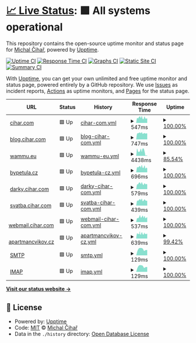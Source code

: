 # [📈 Live Status](https://status.cihar.com): <!--live status--> **🟩 All systems operational**

This repository contains the open-source uptime monitor and status page for [Michal Čihař](https://blog.cihar.com/), powered by [Upptime](https://github.com/upptime/upptime).

[![Uptime CI](https://github.com/nijel/status/workflows/Uptime%20CI/badge.svg)](https://github.com/nijel/status/actions?query=workflow%3A%22Uptime+CI%22)
[![Response Time CI](https://github.com/nijel/status/workflows/Response%20Time%20CI/badge.svg)](https://github.com/nijel/status/actions?query=workflow%3A%22Response+Time+CI%22)
[![Graphs CI](https://github.com/nijel/status/workflows/Graphs%20CI/badge.svg)](https://github.com/nijel/status/actions?query=workflow%3A%22Graphs+CI%22)
[![Static Site CI](https://github.com/nijel/status/workflows/Static%20Site%20CI/badge.svg)](https://github.com/nijel/status/actions?query=workflow%3A%22Static+Site+CI%22)
[![Summary CI](https://github.com/nijel/status/workflows/Summary%20CI/badge.svg)](https://github.com/nijel/status/actions?query=workflow%3A%22Summary+CI%22)

With [Upptime](https://upptime.js.org), you can get your own unlimited and free uptime monitor and status page, powered entirely by a GitHub repository. We use [Issues](https://github.com/nijel/status/issues) as incident reports, [Actions](https://github.com/nijel/status/actions) as uptime monitors, and [Pages](https://status.cihar.com) for the status page.

<!--start: status pages-->
<!-- This summary is generated by Upptime (https://github.com/upptime/upptime) -->
<!-- Do not edit this manually, your changes will be overwritten -->
<!-- prettier-ignore -->
| URL | Status | History | Response Time | Uptime |
| --- | ------ | ------- | ------------- | ------ |
| <img alt="" src="https://icons.duckduckgo.com/ip3/cihar.com.ico" height="13"> [cihar.com](https://cihar.com/) | 🟩 Up | [cihar-com.yml](https://github.com/weblate-status-bot/nijel-status/commits/HEAD/history/cihar-com.yml) | <details><summary><img alt="Response time graph" src="./graphs/cihar-com/response-time-week.png" height="20"> 547ms</summary><br><a href="https://status.cihar.com/history/cihar-com"><img alt="Response time 553" src="https://img.shields.io/endpoint?url=https%3A%2F%2Fraw.githubusercontent.com%2Fweblate-status-bot%2Fnijel-status%2FHEAD%2Fapi%2Fcihar-com%2Fresponse-time.json"></a><br><a href="https://status.cihar.com/history/cihar-com"><img alt="24-hour response time 519" src="https://img.shields.io/endpoint?url=https%3A%2F%2Fraw.githubusercontent.com%2Fweblate-status-bot%2Fnijel-status%2FHEAD%2Fapi%2Fcihar-com%2Fresponse-time-day.json"></a><br><a href="https://status.cihar.com/history/cihar-com"><img alt="7-day response time 547" src="https://img.shields.io/endpoint?url=https%3A%2F%2Fraw.githubusercontent.com%2Fweblate-status-bot%2Fnijel-status%2FHEAD%2Fapi%2Fcihar-com%2Fresponse-time-week.json"></a><br><a href="https://status.cihar.com/history/cihar-com"><img alt="30-day response time 532" src="https://img.shields.io/endpoint?url=https%3A%2F%2Fraw.githubusercontent.com%2Fweblate-status-bot%2Fnijel-status%2FHEAD%2Fapi%2Fcihar-com%2Fresponse-time-month.json"></a><br><a href="https://status.cihar.com/history/cihar-com"><img alt="1-year response time 554" src="https://img.shields.io/endpoint?url=https%3A%2F%2Fraw.githubusercontent.com%2Fweblate-status-bot%2Fnijel-status%2FHEAD%2Fapi%2Fcihar-com%2Fresponse-time-year.json"></a></details> | <details><summary><a href="https://status.cihar.com/history/cihar-com">100.00%</a></summary><a href="https://status.cihar.com/history/cihar-com"><img alt="All-time uptime 99.94%" src="https://img.shields.io/endpoint?url=https%3A%2F%2Fraw.githubusercontent.com%2Fweblate-status-bot%2Fnijel-status%2FHEAD%2Fapi%2Fcihar-com%2Fuptime.json"></a><br><a href="https://status.cihar.com/history/cihar-com"><img alt="24-hour uptime 100.00%" src="https://img.shields.io/endpoint?url=https%3A%2F%2Fraw.githubusercontent.com%2Fweblate-status-bot%2Fnijel-status%2FHEAD%2Fapi%2Fcihar-com%2Fuptime-day.json"></a><br><a href="https://status.cihar.com/history/cihar-com"><img alt="7-day uptime 100.00%" src="https://img.shields.io/endpoint?url=https%3A%2F%2Fraw.githubusercontent.com%2Fweblate-status-bot%2Fnijel-status%2FHEAD%2Fapi%2Fcihar-com%2Fuptime-week.json"></a><br><a href="https://status.cihar.com/history/cihar-com"><img alt="30-day uptime 99.56%" src="https://img.shields.io/endpoint?url=https%3A%2F%2Fraw.githubusercontent.com%2Fweblate-status-bot%2Fnijel-status%2FHEAD%2Fapi%2Fcihar-com%2Fuptime-month.json"></a><br><a href="https://status.cihar.com/history/cihar-com"><img alt="1-year uptime 99.83%" src="https://img.shields.io/endpoint?url=https%3A%2F%2Fraw.githubusercontent.com%2Fweblate-status-bot%2Fnijel-status%2FHEAD%2Fapi%2Fcihar-com%2Fuptime-year.json"></a></details>
| <img alt="" src="https://icons.duckduckgo.com/ip3/blog.cihar.com.ico" height="13"> [blog.cihar.com](https://blog.cihar.com/) | 🟩 Up | [blog-cihar-com.yml](https://github.com/weblate-status-bot/nijel-status/commits/HEAD/history/blog-cihar-com.yml) | <details><summary><img alt="Response time graph" src="./graphs/blog-cihar-com/response-time-week.png" height="20"> 747ms</summary><br><a href="https://status.cihar.com/history/blog-cihar-com"><img alt="Response time 765" src="https://img.shields.io/endpoint?url=https%3A%2F%2Fraw.githubusercontent.com%2Fweblate-status-bot%2Fnijel-status%2FHEAD%2Fapi%2Fblog-cihar-com%2Fresponse-time.json"></a><br><a href="https://status.cihar.com/history/blog-cihar-com"><img alt="24-hour response time 716" src="https://img.shields.io/endpoint?url=https%3A%2F%2Fraw.githubusercontent.com%2Fweblate-status-bot%2Fnijel-status%2FHEAD%2Fapi%2Fblog-cihar-com%2Fresponse-time-day.json"></a><br><a href="https://status.cihar.com/history/blog-cihar-com"><img alt="7-day response time 747" src="https://img.shields.io/endpoint?url=https%3A%2F%2Fraw.githubusercontent.com%2Fweblate-status-bot%2Fnijel-status%2FHEAD%2Fapi%2Fblog-cihar-com%2Fresponse-time-week.json"></a><br><a href="https://status.cihar.com/history/blog-cihar-com"><img alt="30-day response time 730" src="https://img.shields.io/endpoint?url=https%3A%2F%2Fraw.githubusercontent.com%2Fweblate-status-bot%2Fnijel-status%2FHEAD%2Fapi%2Fblog-cihar-com%2Fresponse-time-month.json"></a><br><a href="https://status.cihar.com/history/blog-cihar-com"><img alt="1-year response time 760" src="https://img.shields.io/endpoint?url=https%3A%2F%2Fraw.githubusercontent.com%2Fweblate-status-bot%2Fnijel-status%2FHEAD%2Fapi%2Fblog-cihar-com%2Fresponse-time-year.json"></a></details> | <details><summary><a href="https://status.cihar.com/history/blog-cihar-com">100.00%</a></summary><a href="https://status.cihar.com/history/blog-cihar-com"><img alt="All-time uptime 99.93%" src="https://img.shields.io/endpoint?url=https%3A%2F%2Fraw.githubusercontent.com%2Fweblate-status-bot%2Fnijel-status%2FHEAD%2Fapi%2Fblog-cihar-com%2Fuptime.json"></a><br><a href="https://status.cihar.com/history/blog-cihar-com"><img alt="24-hour uptime 100.00%" src="https://img.shields.io/endpoint?url=https%3A%2F%2Fraw.githubusercontent.com%2Fweblate-status-bot%2Fnijel-status%2FHEAD%2Fapi%2Fblog-cihar-com%2Fuptime-day.json"></a><br><a href="https://status.cihar.com/history/blog-cihar-com"><img alt="7-day uptime 100.00%" src="https://img.shields.io/endpoint?url=https%3A%2F%2Fraw.githubusercontent.com%2Fweblate-status-bot%2Fnijel-status%2FHEAD%2Fapi%2Fblog-cihar-com%2Fuptime-week.json"></a><br><a href="https://status.cihar.com/history/blog-cihar-com"><img alt="30-day uptime 99.56%" src="https://img.shields.io/endpoint?url=https%3A%2F%2Fraw.githubusercontent.com%2Fweblate-status-bot%2Fnijel-status%2FHEAD%2Fapi%2Fblog-cihar-com%2Fuptime-month.json"></a><br><a href="https://status.cihar.com/history/blog-cihar-com"><img alt="1-year uptime 99.83%" src="https://img.shields.io/endpoint?url=https%3A%2F%2Fraw.githubusercontent.com%2Fweblate-status-bot%2Fnijel-status%2FHEAD%2Fapi%2Fblog-cihar-com%2Fuptime-year.json"></a></details>
| <img alt="" src="https://icons.duckduckgo.com/ip3/wammu.eu.ico" height="13"> [wammu.eu](https://wammu.eu/) | 🟩 Up | [wammu-eu.yml](https://github.com/weblate-status-bot/nijel-status/commits/HEAD/history/wammu-eu.yml) | <details><summary><img alt="Response time graph" src="./graphs/wammu-eu/response-time-week.png" height="20"> 4438ms</summary><br><a href="https://status.cihar.com/history/wammu-eu"><img alt="Response time 5693" src="https://img.shields.io/endpoint?url=https%3A%2F%2Fraw.githubusercontent.com%2Fweblate-status-bot%2Fnijel-status%2FHEAD%2Fapi%2Fwammu-eu%2Fresponse-time.json"></a><br><a href="https://status.cihar.com/history/wammu-eu"><img alt="24-hour response time 507" src="https://img.shields.io/endpoint?url=https%3A%2F%2Fraw.githubusercontent.com%2Fweblate-status-bot%2Fnijel-status%2FHEAD%2Fapi%2Fwammu-eu%2Fresponse-time-day.json"></a><br><a href="https://status.cihar.com/history/wammu-eu"><img alt="7-day response time 4438" src="https://img.shields.io/endpoint?url=https%3A%2F%2Fraw.githubusercontent.com%2Fweblate-status-bot%2Fnijel-status%2FHEAD%2Fapi%2Fwammu-eu%2Fresponse-time-week.json"></a><br><a href="https://status.cihar.com/history/wammu-eu"><img alt="30-day response time 6154" src="https://img.shields.io/endpoint?url=https%3A%2F%2Fraw.githubusercontent.com%2Fweblate-status-bot%2Fnijel-status%2FHEAD%2Fapi%2Fwammu-eu%2Fresponse-time-month.json"></a><br><a href="https://status.cihar.com/history/wammu-eu"><img alt="1-year response time 5717" src="https://img.shields.io/endpoint?url=https%3A%2F%2Fraw.githubusercontent.com%2Fweblate-status-bot%2Fnijel-status%2FHEAD%2Fapi%2Fwammu-eu%2Fresponse-time-year.json"></a></details> | <details><summary><a href="https://status.cihar.com/history/wammu-eu">85.54%</a></summary><a href="https://status.cihar.com/history/wammu-eu"><img alt="All-time uptime 99.79%" src="https://img.shields.io/endpoint?url=https%3A%2F%2Fraw.githubusercontent.com%2Fweblate-status-bot%2Fnijel-status%2FHEAD%2Fapi%2Fwammu-eu%2Fuptime.json"></a><br><a href="https://status.cihar.com/history/wammu-eu"><img alt="24-hour uptime 100.00%" src="https://img.shields.io/endpoint?url=https%3A%2F%2Fraw.githubusercontent.com%2Fweblate-status-bot%2Fnijel-status%2FHEAD%2Fapi%2Fwammu-eu%2Fuptime-day.json"></a><br><a href="https://status.cihar.com/history/wammu-eu"><img alt="7-day uptime 85.54%" src="https://img.shields.io/endpoint?url=https%3A%2F%2Fraw.githubusercontent.com%2Fweblate-status-bot%2Fnijel-status%2FHEAD%2Fapi%2Fwammu-eu%2Fuptime-week.json"></a><br><a href="https://status.cihar.com/history/wammu-eu"><img alt="30-day uptime 96.24%" src="https://img.shields.io/endpoint?url=https%3A%2F%2Fraw.githubusercontent.com%2Fweblate-status-bot%2Fnijel-status%2FHEAD%2Fapi%2Fwammu-eu%2Fuptime-month.json"></a><br><a href="https://status.cihar.com/history/wammu-eu"><img alt="1-year uptime 99.55%" src="https://img.shields.io/endpoint?url=https%3A%2F%2Fraw.githubusercontent.com%2Fweblate-status-bot%2Fnijel-status%2FHEAD%2Fapi%2Fwammu-eu%2Fuptime-year.json"></a></details>
| <img alt="" src="https://icons.duckduckgo.com/ip3/bypetula.cz.ico" height="13"> [bypetula.cz](https://bypetula.cz/) | 🟩 Up | [bypetula-cz.yml](https://github.com/weblate-status-bot/nijel-status/commits/HEAD/history/bypetula-cz.yml) | <details><summary><img alt="Response time graph" src="./graphs/bypetula-cz/response-time-week.png" height="20"> 696ms</summary><br><a href="https://status.cihar.com/history/bypetula-cz"><img alt="Response time 850" src="https://img.shields.io/endpoint?url=https%3A%2F%2Fraw.githubusercontent.com%2Fweblate-status-bot%2Fnijel-status%2FHEAD%2Fapi%2Fbypetula-cz%2Fresponse-time.json"></a><br><a href="https://status.cihar.com/history/bypetula-cz"><img alt="24-hour response time 670" src="https://img.shields.io/endpoint?url=https%3A%2F%2Fraw.githubusercontent.com%2Fweblate-status-bot%2Fnijel-status%2FHEAD%2Fapi%2Fbypetula-cz%2Fresponse-time-day.json"></a><br><a href="https://status.cihar.com/history/bypetula-cz"><img alt="7-day response time 696" src="https://img.shields.io/endpoint?url=https%3A%2F%2Fraw.githubusercontent.com%2Fweblate-status-bot%2Fnijel-status%2FHEAD%2Fapi%2Fbypetula-cz%2Fresponse-time-week.json"></a><br><a href="https://status.cihar.com/history/bypetula-cz"><img alt="30-day response time 712" src="https://img.shields.io/endpoint?url=https%3A%2F%2Fraw.githubusercontent.com%2Fweblate-status-bot%2Fnijel-status%2FHEAD%2Fapi%2Fbypetula-cz%2Fresponse-time-month.json"></a><br><a href="https://status.cihar.com/history/bypetula-cz"><img alt="1-year response time 835" src="https://img.shields.io/endpoint?url=https%3A%2F%2Fraw.githubusercontent.com%2Fweblate-status-bot%2Fnijel-status%2FHEAD%2Fapi%2Fbypetula-cz%2Fresponse-time-year.json"></a></details> | <details><summary><a href="https://status.cihar.com/history/bypetula-cz">100.00%</a></summary><a href="https://status.cihar.com/history/bypetula-cz"><img alt="All-time uptime 99.94%" src="https://img.shields.io/endpoint?url=https%3A%2F%2Fraw.githubusercontent.com%2Fweblate-status-bot%2Fnijel-status%2FHEAD%2Fapi%2Fbypetula-cz%2Fuptime.json"></a><br><a href="https://status.cihar.com/history/bypetula-cz"><img alt="24-hour uptime 100.00%" src="https://img.shields.io/endpoint?url=https%3A%2F%2Fraw.githubusercontent.com%2Fweblate-status-bot%2Fnijel-status%2FHEAD%2Fapi%2Fbypetula-cz%2Fuptime-day.json"></a><br><a href="https://status.cihar.com/history/bypetula-cz"><img alt="7-day uptime 100.00%" src="https://img.shields.io/endpoint?url=https%3A%2F%2Fraw.githubusercontent.com%2Fweblate-status-bot%2Fnijel-status%2FHEAD%2Fapi%2Fbypetula-cz%2Fuptime-week.json"></a><br><a href="https://status.cihar.com/history/bypetula-cz"><img alt="30-day uptime 99.57%" src="https://img.shields.io/endpoint?url=https%3A%2F%2Fraw.githubusercontent.com%2Fweblate-status-bot%2Fnijel-status%2FHEAD%2Fapi%2Fbypetula-cz%2Fuptime-month.json"></a><br><a href="https://status.cihar.com/history/bypetula-cz"><img alt="1-year uptime 99.83%" src="https://img.shields.io/endpoint?url=https%3A%2F%2Fraw.githubusercontent.com%2Fweblate-status-bot%2Fnijel-status%2FHEAD%2Fapi%2Fbypetula-cz%2Fuptime-year.json"></a></details>
| <img alt="" src="https://icons.duckduckgo.com/ip3/darky.cihar.com.ico" height="13"> [darky.cihar.com](https://darky.cihar.com/) | 🟩 Up | [darky-cihar-com.yml](https://github.com/weblate-status-bot/nijel-status/commits/HEAD/history/darky-cihar-com.yml) | <details><summary><img alt="Response time graph" src="./graphs/darky-cihar-com/response-time-week.png" height="20"> 579ms</summary><br><a href="https://status.cihar.com/history/darky-cihar-com"><img alt="Response time 592" src="https://img.shields.io/endpoint?url=https%3A%2F%2Fraw.githubusercontent.com%2Fweblate-status-bot%2Fnijel-status%2FHEAD%2Fapi%2Fdarky-cihar-com%2Fresponse-time.json"></a><br><a href="https://status.cihar.com/history/darky-cihar-com"><img alt="24-hour response time 537" src="https://img.shields.io/endpoint?url=https%3A%2F%2Fraw.githubusercontent.com%2Fweblate-status-bot%2Fnijel-status%2FHEAD%2Fapi%2Fdarky-cihar-com%2Fresponse-time-day.json"></a><br><a href="https://status.cihar.com/history/darky-cihar-com"><img alt="7-day response time 579" src="https://img.shields.io/endpoint?url=https%3A%2F%2Fraw.githubusercontent.com%2Fweblate-status-bot%2Fnijel-status%2FHEAD%2Fapi%2Fdarky-cihar-com%2Fresponse-time-week.json"></a><br><a href="https://status.cihar.com/history/darky-cihar-com"><img alt="30-day response time 560" src="https://img.shields.io/endpoint?url=https%3A%2F%2Fraw.githubusercontent.com%2Fweblate-status-bot%2Fnijel-status%2FHEAD%2Fapi%2Fdarky-cihar-com%2Fresponse-time-month.json"></a><br><a href="https://status.cihar.com/history/darky-cihar-com"><img alt="1-year response time 591" src="https://img.shields.io/endpoint?url=https%3A%2F%2Fraw.githubusercontent.com%2Fweblate-status-bot%2Fnijel-status%2FHEAD%2Fapi%2Fdarky-cihar-com%2Fresponse-time-year.json"></a></details> | <details><summary><a href="https://status.cihar.com/history/darky-cihar-com">100.00%</a></summary><a href="https://status.cihar.com/history/darky-cihar-com"><img alt="All-time uptime 99.94%" src="https://img.shields.io/endpoint?url=https%3A%2F%2Fraw.githubusercontent.com%2Fweblate-status-bot%2Fnijel-status%2FHEAD%2Fapi%2Fdarky-cihar-com%2Fuptime.json"></a><br><a href="https://status.cihar.com/history/darky-cihar-com"><img alt="24-hour uptime 100.00%" src="https://img.shields.io/endpoint?url=https%3A%2F%2Fraw.githubusercontent.com%2Fweblate-status-bot%2Fnijel-status%2FHEAD%2Fapi%2Fdarky-cihar-com%2Fuptime-day.json"></a><br><a href="https://status.cihar.com/history/darky-cihar-com"><img alt="7-day uptime 100.00%" src="https://img.shields.io/endpoint?url=https%3A%2F%2Fraw.githubusercontent.com%2Fweblate-status-bot%2Fnijel-status%2FHEAD%2Fapi%2Fdarky-cihar-com%2Fuptime-week.json"></a><br><a href="https://status.cihar.com/history/darky-cihar-com"><img alt="30-day uptime 99.57%" src="https://img.shields.io/endpoint?url=https%3A%2F%2Fraw.githubusercontent.com%2Fweblate-status-bot%2Fnijel-status%2FHEAD%2Fapi%2Fdarky-cihar-com%2Fuptime-month.json"></a><br><a href="https://status.cihar.com/history/darky-cihar-com"><img alt="1-year uptime 99.84%" src="https://img.shields.io/endpoint?url=https%3A%2F%2Fraw.githubusercontent.com%2Fweblate-status-bot%2Fnijel-status%2FHEAD%2Fapi%2Fdarky-cihar-com%2Fuptime-year.json"></a></details>
| <img alt="" src="https://icons.duckduckgo.com/ip3/svatba.cihar.com.ico" height="13"> [svatba.cihar.com](https://svatba.cihar.com/) | 🟩 Up | [svatba-cihar-com.yml](https://github.com/weblate-status-bot/nijel-status/commits/HEAD/history/svatba-cihar-com.yml) | <details><summary><img alt="Response time graph" src="./graphs/svatba-cihar-com/response-time-week.png" height="20"> 439ms</summary><br><a href="https://status.cihar.com/history/svatba-cihar-com"><img alt="Response time 435" src="https://img.shields.io/endpoint?url=https%3A%2F%2Fraw.githubusercontent.com%2Fweblate-status-bot%2Fnijel-status%2FHEAD%2Fapi%2Fsvatba-cihar-com%2Fresponse-time.json"></a><br><a href="https://status.cihar.com/history/svatba-cihar-com"><img alt="24-hour response time 414" src="https://img.shields.io/endpoint?url=https%3A%2F%2Fraw.githubusercontent.com%2Fweblate-status-bot%2Fnijel-status%2FHEAD%2Fapi%2Fsvatba-cihar-com%2Fresponse-time-day.json"></a><br><a href="https://status.cihar.com/history/svatba-cihar-com"><img alt="7-day response time 439" src="https://img.shields.io/endpoint?url=https%3A%2F%2Fraw.githubusercontent.com%2Fweblate-status-bot%2Fnijel-status%2FHEAD%2Fapi%2Fsvatba-cihar-com%2Fresponse-time-week.json"></a><br><a href="https://status.cihar.com/history/svatba-cihar-com"><img alt="30-day response time 421" src="https://img.shields.io/endpoint?url=https%3A%2F%2Fraw.githubusercontent.com%2Fweblate-status-bot%2Fnijel-status%2FHEAD%2Fapi%2Fsvatba-cihar-com%2Fresponse-time-month.json"></a><br><a href="https://status.cihar.com/history/svatba-cihar-com"><img alt="1-year response time 433" src="https://img.shields.io/endpoint?url=https%3A%2F%2Fraw.githubusercontent.com%2Fweblate-status-bot%2Fnijel-status%2FHEAD%2Fapi%2Fsvatba-cihar-com%2Fresponse-time-year.json"></a></details> | <details><summary><a href="https://status.cihar.com/history/svatba-cihar-com">100.00%</a></summary><a href="https://status.cihar.com/history/svatba-cihar-com"><img alt="All-time uptime 99.94%" src="https://img.shields.io/endpoint?url=https%3A%2F%2Fraw.githubusercontent.com%2Fweblate-status-bot%2Fnijel-status%2FHEAD%2Fapi%2Fsvatba-cihar-com%2Fuptime.json"></a><br><a href="https://status.cihar.com/history/svatba-cihar-com"><img alt="24-hour uptime 100.00%" src="https://img.shields.io/endpoint?url=https%3A%2F%2Fraw.githubusercontent.com%2Fweblate-status-bot%2Fnijel-status%2FHEAD%2Fapi%2Fsvatba-cihar-com%2Fuptime-day.json"></a><br><a href="https://status.cihar.com/history/svatba-cihar-com"><img alt="7-day uptime 100.00%" src="https://img.shields.io/endpoint?url=https%3A%2F%2Fraw.githubusercontent.com%2Fweblate-status-bot%2Fnijel-status%2FHEAD%2Fapi%2Fsvatba-cihar-com%2Fuptime-week.json"></a><br><a href="https://status.cihar.com/history/svatba-cihar-com"><img alt="30-day uptime 99.58%" src="https://img.shields.io/endpoint?url=https%3A%2F%2Fraw.githubusercontent.com%2Fweblate-status-bot%2Fnijel-status%2FHEAD%2Fapi%2Fsvatba-cihar-com%2Fuptime-month.json"></a><br><a href="https://status.cihar.com/history/svatba-cihar-com"><img alt="1-year uptime 99.84%" src="https://img.shields.io/endpoint?url=https%3A%2F%2Fraw.githubusercontent.com%2Fweblate-status-bot%2Fnijel-status%2FHEAD%2Fapi%2Fsvatba-cihar-com%2Fuptime-year.json"></a></details>
| <img alt="" src="https://icons.duckduckgo.com/ip3/webmail.cihar.com.ico" height="13"> [webmail.cihar.com](https://webmail.cihar.com/) | 🟩 Up | [webmail-cihar-com.yml](https://github.com/weblate-status-bot/nijel-status/commits/HEAD/history/webmail-cihar-com.yml) | <details><summary><img alt="Response time graph" src="./graphs/webmail-cihar-com/response-time-week.png" height="20"> 537ms</summary><br><a href="https://status.cihar.com/history/webmail-cihar-com"><img alt="Response time 547" src="https://img.shields.io/endpoint?url=https%3A%2F%2Fraw.githubusercontent.com%2Fweblate-status-bot%2Fnijel-status%2FHEAD%2Fapi%2Fwebmail-cihar-com%2Fresponse-time.json"></a><br><a href="https://status.cihar.com/history/webmail-cihar-com"><img alt="24-hour response time 472" src="https://img.shields.io/endpoint?url=https%3A%2F%2Fraw.githubusercontent.com%2Fweblate-status-bot%2Fnijel-status%2FHEAD%2Fapi%2Fwebmail-cihar-com%2Fresponse-time-day.json"></a><br><a href="https://status.cihar.com/history/webmail-cihar-com"><img alt="7-day response time 537" src="https://img.shields.io/endpoint?url=https%3A%2F%2Fraw.githubusercontent.com%2Fweblate-status-bot%2Fnijel-status%2FHEAD%2Fapi%2Fwebmail-cihar-com%2Fresponse-time-week.json"></a><br><a href="https://status.cihar.com/history/webmail-cihar-com"><img alt="30-day response time 553" src="https://img.shields.io/endpoint?url=https%3A%2F%2Fraw.githubusercontent.com%2Fweblate-status-bot%2Fnijel-status%2FHEAD%2Fapi%2Fwebmail-cihar-com%2Fresponse-time-month.json"></a><br><a href="https://status.cihar.com/history/webmail-cihar-com"><img alt="1-year response time 547" src="https://img.shields.io/endpoint?url=https%3A%2F%2Fraw.githubusercontent.com%2Fweblate-status-bot%2Fnijel-status%2FHEAD%2Fapi%2Fwebmail-cihar-com%2Fresponse-time-year.json"></a></details> | <details><summary><a href="https://status.cihar.com/history/webmail-cihar-com">100.00%</a></summary><a href="https://status.cihar.com/history/webmail-cihar-com"><img alt="All-time uptime 99.95%" src="https://img.shields.io/endpoint?url=https%3A%2F%2Fraw.githubusercontent.com%2Fweblate-status-bot%2Fnijel-status%2FHEAD%2Fapi%2Fwebmail-cihar-com%2Fuptime.json"></a><br><a href="https://status.cihar.com/history/webmail-cihar-com"><img alt="24-hour uptime 100.00%" src="https://img.shields.io/endpoint?url=https%3A%2F%2Fraw.githubusercontent.com%2Fweblate-status-bot%2Fnijel-status%2FHEAD%2Fapi%2Fwebmail-cihar-com%2Fuptime-day.json"></a><br><a href="https://status.cihar.com/history/webmail-cihar-com"><img alt="7-day uptime 100.00%" src="https://img.shields.io/endpoint?url=https%3A%2F%2Fraw.githubusercontent.com%2Fweblate-status-bot%2Fnijel-status%2FHEAD%2Fapi%2Fwebmail-cihar-com%2Fuptime-week.json"></a><br><a href="https://status.cihar.com/history/webmail-cihar-com"><img alt="30-day uptime 99.62%" src="https://img.shields.io/endpoint?url=https%3A%2F%2Fraw.githubusercontent.com%2Fweblate-status-bot%2Fnijel-status%2FHEAD%2Fapi%2Fwebmail-cihar-com%2Fuptime-month.json"></a><br><a href="https://status.cihar.com/history/webmail-cihar-com"><img alt="1-year uptime 99.85%" src="https://img.shields.io/endpoint?url=https%3A%2F%2Fraw.githubusercontent.com%2Fweblate-status-bot%2Fnijel-status%2FHEAD%2Fapi%2Fwebmail-cihar-com%2Fuptime-year.json"></a></details>
| <img alt="" src="https://icons.duckduckgo.com/ip3/apartmancvikov.cz.ico" height="13"> [apartmancvikov.cz](https://apartmancvikov.cz/) | 🟩 Up | [apartmancvikov-cz.yml](https://github.com/weblate-status-bot/nijel-status/commits/HEAD/history/apartmancvikov-cz.yml) | <details><summary><img alt="Response time graph" src="./graphs/apartmancvikov-cz/response-time-week.png" height="20"> 639ms</summary><br><a href="https://status.cihar.com/history/apartmancvikov-cz"><img alt="Response time 680" src="https://img.shields.io/endpoint?url=https%3A%2F%2Fraw.githubusercontent.com%2Fweblate-status-bot%2Fnijel-status%2FHEAD%2Fapi%2Fapartmancvikov-cz%2Fresponse-time.json"></a><br><a href="https://status.cihar.com/history/apartmancvikov-cz"><img alt="24-hour response time 629" src="https://img.shields.io/endpoint?url=https%3A%2F%2Fraw.githubusercontent.com%2Fweblate-status-bot%2Fnijel-status%2FHEAD%2Fapi%2Fapartmancvikov-cz%2Fresponse-time-day.json"></a><br><a href="https://status.cihar.com/history/apartmancvikov-cz"><img alt="7-day response time 639" src="https://img.shields.io/endpoint?url=https%3A%2F%2Fraw.githubusercontent.com%2Fweblate-status-bot%2Fnijel-status%2FHEAD%2Fapi%2Fapartmancvikov-cz%2Fresponse-time-week.json"></a><br><a href="https://status.cihar.com/history/apartmancvikov-cz"><img alt="30-day response time 638" src="https://img.shields.io/endpoint?url=https%3A%2F%2Fraw.githubusercontent.com%2Fweblate-status-bot%2Fnijel-status%2FHEAD%2Fapi%2Fapartmancvikov-cz%2Fresponse-time-month.json"></a><br><a href="https://status.cihar.com/history/apartmancvikov-cz"><img alt="1-year response time 673" src="https://img.shields.io/endpoint?url=https%3A%2F%2Fraw.githubusercontent.com%2Fweblate-status-bot%2Fnijel-status%2FHEAD%2Fapi%2Fapartmancvikov-cz%2Fresponse-time-year.json"></a></details> | <details><summary><a href="https://status.cihar.com/history/apartmancvikov-cz">99.42%</a></summary><a href="https://status.cihar.com/history/apartmancvikov-cz"><img alt="All-time uptime 99.83%" src="https://img.shields.io/endpoint?url=https%3A%2F%2Fraw.githubusercontent.com%2Fweblate-status-bot%2Fnijel-status%2FHEAD%2Fapi%2Fapartmancvikov-cz%2Fuptime.json"></a><br><a href="https://status.cihar.com/history/apartmancvikov-cz"><img alt="24-hour uptime 100.00%" src="https://img.shields.io/endpoint?url=https%3A%2F%2Fraw.githubusercontent.com%2Fweblate-status-bot%2Fnijel-status%2FHEAD%2Fapi%2Fapartmancvikov-cz%2Fuptime-day.json"></a><br><a href="https://status.cihar.com/history/apartmancvikov-cz"><img alt="7-day uptime 99.42%" src="https://img.shields.io/endpoint?url=https%3A%2F%2Fraw.githubusercontent.com%2Fweblate-status-bot%2Fnijel-status%2FHEAD%2Fapi%2Fapartmancvikov-cz%2Fuptime-week.json"></a><br><a href="https://status.cihar.com/history/apartmancvikov-cz"><img alt="30-day uptime 97.93%" src="https://img.shields.io/endpoint?url=https%3A%2F%2Fraw.githubusercontent.com%2Fweblate-status-bot%2Fnijel-status%2FHEAD%2Fapi%2Fapartmancvikov-cz%2Fuptime-month.json"></a><br><a href="https://status.cihar.com/history/apartmancvikov-cz"><img alt="1-year uptime 99.55%" src="https://img.shields.io/endpoint?url=https%3A%2F%2Fraw.githubusercontent.com%2Fweblate-status-bot%2Fnijel-status%2FHEAD%2Fapi%2Fapartmancvikov-cz%2Fuptime-year.json"></a></details>
| <img alt="" src="https://icons.duckduckgo.com/ip3/null.ico" height="13"> [SMTP](mail.cihar.com) | 🟩 Up | [smtp.yml](https://github.com/weblate-status-bot/nijel-status/commits/HEAD/history/smtp.yml) | <details><summary><img alt="Response time graph" src="./graphs/smtp/response-time-week.png" height="20"> 129ms</summary><br><a href="https://status.cihar.com/history/smtp"><img alt="Response time 131" src="https://img.shields.io/endpoint?url=https%3A%2F%2Fraw.githubusercontent.com%2Fweblate-status-bot%2Fnijel-status%2FHEAD%2Fapi%2Fsmtp%2Fresponse-time.json"></a><br><a href="https://status.cihar.com/history/smtp"><img alt="24-hour response time 113" src="https://img.shields.io/endpoint?url=https%3A%2F%2Fraw.githubusercontent.com%2Fweblate-status-bot%2Fnijel-status%2FHEAD%2Fapi%2Fsmtp%2Fresponse-time-day.json"></a><br><a href="https://status.cihar.com/history/smtp"><img alt="7-day response time 129" src="https://img.shields.io/endpoint?url=https%3A%2F%2Fraw.githubusercontent.com%2Fweblate-status-bot%2Fnijel-status%2FHEAD%2Fapi%2Fsmtp%2Fresponse-time-week.json"></a><br><a href="https://status.cihar.com/history/smtp"><img alt="30-day response time 121" src="https://img.shields.io/endpoint?url=https%3A%2F%2Fraw.githubusercontent.com%2Fweblate-status-bot%2Fnijel-status%2FHEAD%2Fapi%2Fsmtp%2Fresponse-time-month.json"></a><br><a href="https://status.cihar.com/history/smtp"><img alt="1-year response time 131" src="https://img.shields.io/endpoint?url=https%3A%2F%2Fraw.githubusercontent.com%2Fweblate-status-bot%2Fnijel-status%2FHEAD%2Fapi%2Fsmtp%2Fresponse-time-year.json"></a></details> | <details><summary><a href="https://status.cihar.com/history/smtp">100.00%</a></summary><a href="https://status.cihar.com/history/smtp"><img alt="All-time uptime 100.00%" src="https://img.shields.io/endpoint?url=https%3A%2F%2Fraw.githubusercontent.com%2Fweblate-status-bot%2Fnijel-status%2FHEAD%2Fapi%2Fsmtp%2Fuptime.json"></a><br><a href="https://status.cihar.com/history/smtp"><img alt="24-hour uptime 100.00%" src="https://img.shields.io/endpoint?url=https%3A%2F%2Fraw.githubusercontent.com%2Fweblate-status-bot%2Fnijel-status%2FHEAD%2Fapi%2Fsmtp%2Fuptime-day.json"></a><br><a href="https://status.cihar.com/history/smtp"><img alt="7-day uptime 100.00%" src="https://img.shields.io/endpoint?url=https%3A%2F%2Fraw.githubusercontent.com%2Fweblate-status-bot%2Fnijel-status%2FHEAD%2Fapi%2Fsmtp%2Fuptime-week.json"></a><br><a href="https://status.cihar.com/history/smtp"><img alt="30-day uptime 100.00%" src="https://img.shields.io/endpoint?url=https%3A%2F%2Fraw.githubusercontent.com%2Fweblate-status-bot%2Fnijel-status%2FHEAD%2Fapi%2Fsmtp%2Fuptime-month.json"></a><br><a href="https://status.cihar.com/history/smtp"><img alt="1-year uptime 99.99%" src="https://img.shields.io/endpoint?url=https%3A%2F%2Fraw.githubusercontent.com%2Fweblate-status-bot%2Fnijel-status%2FHEAD%2Fapi%2Fsmtp%2Fuptime-year.json"></a></details>
| <img alt="" src="https://icons.duckduckgo.com/ip3/null.ico" height="13"> [IMAP](mail.cihar.com) | 🟩 Up | [imap.yml](https://github.com/weblate-status-bot/nijel-status/commits/HEAD/history/imap.yml) | <details><summary><img alt="Response time graph" src="./graphs/imap/response-time-week.png" height="20"> 129ms</summary><br><a href="https://status.cihar.com/history/imap"><img alt="Response time 125" src="https://img.shields.io/endpoint?url=https%3A%2F%2Fraw.githubusercontent.com%2Fweblate-status-bot%2Fnijel-status%2FHEAD%2Fapi%2Fimap%2Fresponse-time.json"></a><br><a href="https://status.cihar.com/history/imap"><img alt="24-hour response time 113" src="https://img.shields.io/endpoint?url=https%3A%2F%2Fraw.githubusercontent.com%2Fweblate-status-bot%2Fnijel-status%2FHEAD%2Fapi%2Fimap%2Fresponse-time-day.json"></a><br><a href="https://status.cihar.com/history/imap"><img alt="7-day response time 129" src="https://img.shields.io/endpoint?url=https%3A%2F%2Fraw.githubusercontent.com%2Fweblate-status-bot%2Fnijel-status%2FHEAD%2Fapi%2Fimap%2Fresponse-time-week.json"></a><br><a href="https://status.cihar.com/history/imap"><img alt="30-day response time 120" src="https://img.shields.io/endpoint?url=https%3A%2F%2Fraw.githubusercontent.com%2Fweblate-status-bot%2Fnijel-status%2FHEAD%2Fapi%2Fimap%2Fresponse-time-month.json"></a><br><a href="https://status.cihar.com/history/imap"><img alt="1-year response time 125" src="https://img.shields.io/endpoint?url=https%3A%2F%2Fraw.githubusercontent.com%2Fweblate-status-bot%2Fnijel-status%2FHEAD%2Fapi%2Fimap%2Fresponse-time-year.json"></a></details> | <details><summary><a href="https://status.cihar.com/history/imap">100.00%</a></summary><a href="https://status.cihar.com/history/imap"><img alt="All-time uptime 100.00%" src="https://img.shields.io/endpoint?url=https%3A%2F%2Fraw.githubusercontent.com%2Fweblate-status-bot%2Fnijel-status%2FHEAD%2Fapi%2Fimap%2Fuptime.json"></a><br><a href="https://status.cihar.com/history/imap"><img alt="24-hour uptime 100.00%" src="https://img.shields.io/endpoint?url=https%3A%2F%2Fraw.githubusercontent.com%2Fweblate-status-bot%2Fnijel-status%2FHEAD%2Fapi%2Fimap%2Fuptime-day.json"></a><br><a href="https://status.cihar.com/history/imap"><img alt="7-day uptime 100.00%" src="https://img.shields.io/endpoint?url=https%3A%2F%2Fraw.githubusercontent.com%2Fweblate-status-bot%2Fnijel-status%2FHEAD%2Fapi%2Fimap%2Fuptime-week.json"></a><br><a href="https://status.cihar.com/history/imap"><img alt="30-day uptime 100.00%" src="https://img.shields.io/endpoint?url=https%3A%2F%2Fraw.githubusercontent.com%2Fweblate-status-bot%2Fnijel-status%2FHEAD%2Fapi%2Fimap%2Fuptime-month.json"></a><br><a href="https://status.cihar.com/history/imap"><img alt="1-year uptime 99.99%" src="https://img.shields.io/endpoint?url=https%3A%2F%2Fraw.githubusercontent.com%2Fweblate-status-bot%2Fnijel-status%2FHEAD%2Fapi%2Fimap%2Fuptime-year.json"></a></details>

<!--end: status pages-->

[**Visit our status website →**](https://status.cihar.com)

## 📄 License

- Powered by: [Upptime](https://github.com/upptime/upptime)
- Code: [MIT](./LICENSE) © [Michal Čihař](https://blog.cihar.com/)
- Data in the `./history` directory: [Open Database License](https://opendatacommons.org/licenses/odbl/1-0/)
